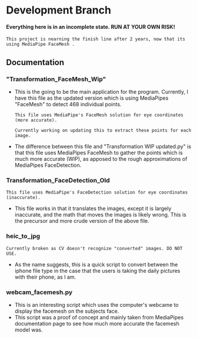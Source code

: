 # Development Branch

#### Everything here is in an incomplete state. RUN AT YOUR OWN RISK!

    This project is nearning the finish line after 2 years, now that its using MediaPipe FaceMesh .

## Documentation
### "Transformation_FaceMesh_Wip"   

    
- This is the going to be the main application for the program. Currently, I have this file as the updated version which is using MediaPipes "FaceMesh" to detect 468 individual points. 

      This file uses MediaPipe's FaceMesh solution for eye coordinates (more accurate).
 
      Currently working on updating this to extract these points for each image.

- The difference between this file and "Transformation WIP updated.py" is that this file uses MediaPipes FaceMesh to gather the points which is much more accurate (WIP), as apposed to the rough approximations of MediaPipes FaceDetection.

### Transformation_FaceDetection_Old
    This file uses MediaPipe's FaceDetection solution for eye coordinates (inaccurate).
- This file works in that it translates the images, except it is largely inaccurate, and the math that moves the images is likely wrong. This is the precursor and more crude version of the above file.


### heic_to_jpg
    Currently broken as CV doesn't recognize "converted" images. DO NOT USE.
- As the name suggests, this is  a quick script to convert between the iphone file type in the case that the users is taking the daily pictures with their phone, as I am. 

### webcam_facemesh.py

- This is an interesting script which uses the computer's webcame to display the facemesh on the subjects face.
- This script was a proof of concept and mainly taken from MediaPipes documentation page to see how much more accurate the facemesh model was.